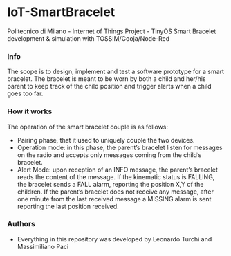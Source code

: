 # IoT-SmartBracelet
Politecnico di Milano - Internet of Things Project - TinyOS Smart Bracelet development & simulation with TOSSIM/Cooja/Node-Red


### Info ###

The scope is to design, implement and test a software prototype for a
smart bracelet. 
The bracelet is meant to be worn by both a child and her/his
parent to keep track of the child position and trigger alerts when a child goes
too far. 

### How it works ###

The operation of the smart bracelet couple is as follows:
* Pairing phase, that it used to uniquely couple the
two devices.<br/>
* Operation mode: in this phase, the parent’s bracelet listen for messages
on the radio and accepts only messages coming from the child’s
bracelet.<br/>
* Alert Mode: upon reception of an INFO message, the parent’s bracelet
reads the content of the message. If the kinematic status is FALLING,
the bracelet sends a FALL alarm, reporting the position X,Y of the
children. If the parent’s bracelet does not receive any message, after
one minute from the last received message a MISSING alarm is sent
reporting the last position received.<br/>

### Authors ###

* Everything in this repository was developed by Leonardo Turchi and Massimiliano Paci
